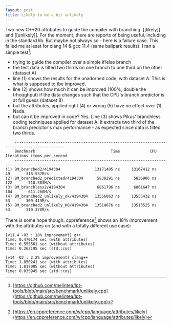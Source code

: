 ```yaml
---
layout: post
title: Likely to be a bit unlikely 
---
```


Two new C++20 attributes to guide the compiler with branching: [[likely]] and [[unlikely]]. For the moment, there are reports of being useful, including in the standard lib. But maybe not always so - here is a failure case. This failed me at least for clang 14 & gcc 11.4 (same ballpark results).  I ran a simple test[^1]:

- trying to guide the compiler over a simple if/else branch
- the test data is tilted two thirds on one branch to one third on the other (dataset A)
- line (1) shows the results for the unadorned code, with dataset A. This is what is supposed to tbe improved.
- line (2) shows how much it can be improved (100%, double the trhoughput) if the data changes such that the CPU's branch predictor is at full guess (dataset B)
- but the attributes, applied right (4) or wrong (5) have no effect over (1). Nada.
- but can it be improved in code? Yes. Line (3) shows Pikus' branchless coding techniques applied for dataset A. It extracts two third of the branch predictor's max performance - as expected since data is tilted two thirds.


```
    --------------------------------------------------------------------------------------------
    Benchmark                                 Time             CPU   Iterations items_per_second
    --------------------------------------------------------------------------------------------
(1) BM_branched2/4194304               13171485 ns     13167412 ns           49       318.537M/s
(2) BM_branched2_predicted/4194304      5838291 ns      5836906 ns          122       718.583M/s
(3) BM_branchless2/4194304              6861796 ns      6861647 ns          104       611.268M/s
(4) BM_branched2_unlikely_ok/4194304   13556063 ns     13555432 ns           53       309.419M/s
(5) BM_branched2_unlikely_KO/4194304   13514676 ns     13513525 ns           53       310.378M/s

```

There is some hope though: cppreference[^2] shows an 18% improvement with the attributes on (and with a totally different use case):

```
[v11.4 -O3 : 18% improvement] g++   
Time: 0.470174 sec (with attributes)
Time: 0.555561 sec (without attributes)
Time: 0.263195 sec (std::cos)

[v14 -O3 : 2.2% improvement] clang++  
Time: 1.850241 sec (with attributes)
Time: 1.817005 sec (without attributes)
Time: 0.835945 sec (std::cos)

```

[^1]: [https://github.com/melintea/lpt-tools/blob/main/src/benchmark/unlikely.cpp](https://github.com/melintea/lpt-tools/blob/main/src/benchmark/unlikely.cpp)
[^2]: [https://en.cppreference.com/w/cpp/language/attributes/likely](https://en.cppreference.com/w/cpp/language/attributes/likely)

